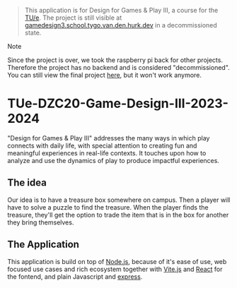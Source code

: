 > This application is for Design for Games &amp; Play III, a course for the [TU/e](https://www.tue.nl/en/). The project is still visible at [gamedesign3.school.tygo.van.den.hurk.dev](https://gamedesign3.school.tygo.van.den.hurk.dev/home) in a decommissioned state.

> [!NOTE]  
> Since the project is over, we took the raspberry pi back for other projects. Therefore the project has no backend and is considered "decommissioned". You can still view the final project [here](https://gamedesign3.school.tygo.van.den.hurk.dev/home), but it won't work anymore.

# TUe-DZC20-Game-Design-III-2023-2024
"Design for Games &amp; Play III" addresses the many ways in which play connects with daily life, with special attention to creating fun and meaningful experiences in real-life contexts. It touches upon how to analyze and use the dynamics of play to produce impactful experiences.

## The idea
Our idea is to have a treasure box somewhere on campus. Then a player will have to solve a puzzle to find the treasure. When the player finds the treasure, they'll get the option to trade the item that is in the box for another they bring themselves.

## The Application
This application is build on top of [Node.js](https://nodejs.org/en), because of it's ease of use, web focused use cases and rich ecosystem together with [Vite.js](https://vitejs.dev/) and [React](https://react.dev/) for the fontend, and plain Javascript and [express](https://expressjs.com/).
